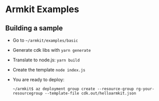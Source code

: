 # Armkit Examples


## Building a sample

- Go to `~/armkit/examples/basic`
- Generate cdk libs with `yarn generate`
- Translate to node.js: `yarn build`
- Create the template `node index.js`
- You are ready to deploy:

    ```shell
    ~/armkit$ az deployment group create --resource-group rg-your-resourcegroup --template-file cdk.out/helloarmkit.json
    ```
